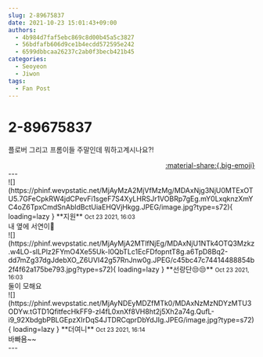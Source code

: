 ```yaml
---
slug: 2-89675837
date: 2021-10-23 15:01:43+09:00
authors:
  - 4b984d7faf5ebc869c8d00b45a5c3827
  - 56bdfafb606d9ce1b4ecdd572595e242
  - 6599dbbcaa26237c2ab0f3becb421b45
categories:
  - Seoyeon
  - Jiwon
tags:
  - Fan Post
---
```


# 2-89675837

<div class="post-container" markdown="1">
<div class="content-container md-sidebar__scrollwrap" markdown="1">

플로버 그리고 프롬이들 주말인데 뭐하고계시나요?!

</div>
</div>

<div style="text-align: right;" markdown="1">
<a href="https://weverse.io/fromis9/fanpost/2-89675837" style="text-align: right;">:material-share:{.big-emoji}</a>
</div>
---

<div class="comments-container md-sidebar__scrollwrap" markdown="1">
<div class="comment" markdown="1">
<div class='id-container' markdown="1">
![](https://phinf.wevpstatic.net/MjAyMzA2MjVfMzMg/MDAxNjg3NjU0MTExOTU5.7GFeCpkRW4jdCPevFi1sgeF7S4XyLHRSJr1VOBRp7gEg.mY0LxqknzXmYC4oZ6TpxCmdSnAbldBctUiaEHQVjHkgg.JPEG/image.jpg?type=s72){ loading=lazy }
**<span class="artist">지원</span>** <small>Oct 23 2021, 16:03</small><br>
</div>
<div class='comment-body' markdown="1">
내 옆에 서연이🦄
</div>
</div>
<div class="comment" markdown="1">
<div class='id-container' markdown="1">
![](https://phinf.wevpstatic.net/MjAyMjA2MTlfNjEg/MDAxNjU1NTk4OTQ3Mzkz.w4LO-sILPlz2FYmO4Xe55Uk-I0QbTLc1EcFDfopntT8g.a6TpD8Bq2-dd7mZg37dgJdebXO_Z6UVI42g57RnJnw0g.JPEG/c45bc47c74414488854b2f4f62a175be793.jpg?type=s72){ loading=lazy }
**선랑단😒😒** <small>Oct 23 2021, 16:03</small><br>
</div>
<div class='comment-body' markdown="1">
둘이 모해요
</div>
</div>
<div class="reply" markdown="1">
<div class="comment" markdown="1">
<div class='id-container' markdown="1">
![](https://phinf.wevpstatic.net/MjAyNDEyMDZfMTk0/MDAxNzMzNDYzMTU3ODYw.tGTD1QfitfecHkFF9-zI4fL0xnXf8VH8ht2j5Xh2a74g.QufL-i9_92XbdgbPBLGEpzXIrDqS4JTDRCqprDbYdJIg.JPEG/image.jpg?type=s72){ loading=lazy }
**<span class="artist">더여니</span>** <small>Oct 23 2021, 16:14</small><br>
</div>
<div class='comment-body' markdown="1">
바빠욤~~
</div>
</div>
</div>
</div>
---
